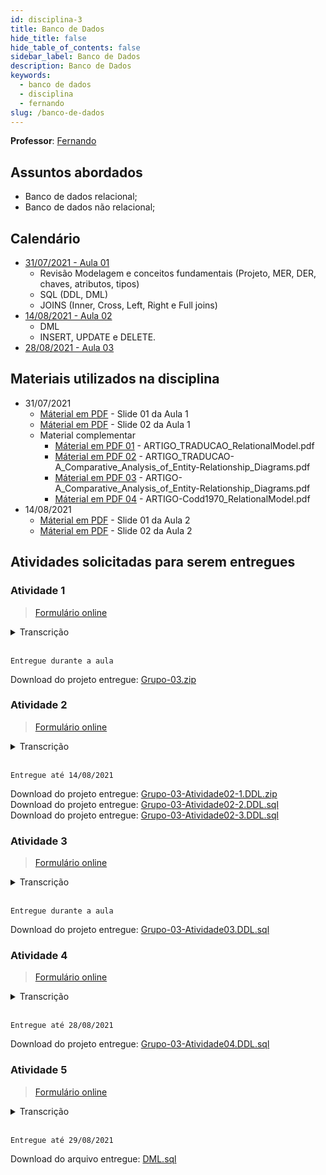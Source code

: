 ```yaml
---
id: disciplina-3
title: Banco de Dados
hide_title: false
hide_table_of_contents: false
sidebar_label: Banco de Dados
description: Banco de Dados
keywords:
  - banco de dados
  - disciplina
  - fernando
slug: /banco-de-dados
---
```


**Professor**: [Fernando](/professores/fernando)

## Assuntos abordados

- Banco de dados relacional;
- Banco de dados não relacional;

## Calendário

- [31/07/2021 - Aula 01](/blog/9)
  - Revisão Modelagem e conceitos fundamentais (Projeto, MER, DER, chaves, atributos, tipos)
  - SQL (DDL, DML)
  - JOINS (Inner, Cross, Left, Right e Full joins)
- [14/08/2021 - Aula 02](/blog/10)
  - DML
  - INSERT, UPDATE e DELETE.
- [28/08/2021 - Aula 03](#)


## Materiais utilizados na disciplina
- 31/07/2021
  - [Máterial em PDF](/docs/aula-9/Aula-01.01-BDs-31_07.pdf) - Slide 01 da Aula 1
  - [Máterial em PDF](/docs/aula-9/Aula-01.02-BDs-31_07.pdf) - Slide 02 da Aula 1
  - Material complementar
    - [Máterial em PDF 01](/docs/aula-9/ARTIGO_TRADUCAO_RelationalModel.pdf) - ARTIGO_TRADUCAO_RelationalModel.pdf
    - [Máterial em PDF 02](/docs/aula-9/ARTIGO_TRADUCAO-A_Comparative_Analysis_of_Entity-Relationship_Diagrams.pdf) - ARTIGO_TRADUCAO-A_Comparative_Analysis_of_Entity-Relationship_Diagrams.pdf
    - [Máterial em PDF 03](/docs/aula-9/ARTIGO-A_Comparative_Analysis_of_Entity-Relationship_Diagrams.pdf) - ARTIGO-A_Comparative_Analysis_of_Entity-Relationship_Diagrams.pdf
    - [Máterial em PDF 04](/docs/aula-9/ARTIGO-Codd1970_RelationalModel.pdf) - ARTIGO-Codd1970_RelationalModel.pdf
- 14/08/2021
  - [Máterial em PDF](/docs/aula-10/Aula-02.01-BDs-14_08.pdf) - Slide 01 da Aula 2
  - [Máterial em PDF](/docs/aula-10/Aula-02.02-BDs-14_08.pdf) - Slide 02 da Aula 2

## Atividades solicitadas para serem entregues


### Atividade 1 

> [Formulário online](https://docs.google.com/forms/d/17hIuwtWFqHDxC8TTlHgei17IzcSJO8xCUaR4cGdGqaQ/viewform)

<details><summary>Transcrição</summary>
<p>
<small>
A partir dos conceitos estudados, com base no material de apoio e consultas, pede-se a elaboração de um modelo físico (entidades, atributos, tipos e relacionamentos) de um banco de dados com tema livre.

A atividade pode ser feita em grupos de até 5 pessoas. 

Defina um tema no grupo, ou seja um “Minimundo”, descreva esse minimundo e implemente usando o StarUML (New File From Template -> 
Data Model) o modelo físico adequado.

Como não teremos os modelos conceituais nem o lógico para auxiliar, escolha um tema que vocês tenham domínio para permitir a construção adequada do modelo. 
</small>
</p>
</details>  
<br />

```Entregue durante a aula```

Download do projeto entregue: [Grupo-03.zip](/docs/aula-9/Grupo-03.zip)

### Atividade 2 

> [Formulário online](https://docs.google.com/forms/d/e/1FAIpQLScXz4f0UvfNa8bTgN0TFvtIILmeUa4ThopJGGDHKKDiHfDu6g/viewform)

<details><summary>Transcrição</summary>
<p>
<small>
INSTRUÇÕES: 

CONSIDERE O SEGUINTE MINIMUNDO:

A empresa de agronegócio AgriTray deseja construir um sistema para que os funcionários de campo registrem internamente relatos positivos ou de aprendizados obtidos em atendimento aos agricultores. A ideia é criar uma base de conhecimento com base nas experiências de campo dos seus veterinários, agrônomos e técnicos. O sistema deve funcionar como uma rede social onde o usuário terá um perfil com nome e função (ex: José - Agrônomo). Esse perfil poderá fazer posts de textos, fotos e vídeos curtos, sempre identificando o local do registro, área ou segmento dentro da empresa (suíno, aves, grãos, etc) e definindo tags sobre o conteúdo, como por exemplo #ração, #tratamento_virose, #gripe, #aumento_produção, etc. Um usuário poderá ver todos os posts e marcar os seus preferidos para ver depois. 

A partir do minimundo acima, faça:
1 - Construa um projeto físico de banco de dados relacional que atenda os requisitos. Dados não apresentados podem ser complementados com seu conhecimento sobre o tema ou pesquisas complementares. Implemente as principais entidades envolvido para resolver o problema principal. 

2 - Escreva o código DDL para a construção do banco, criando as restrições de Chave primária, Chave estrangeira e Checks para cada campo necessário

3 - Escreva um código e entregue em um arquivo único, identificando cada item:  
  3.1 - Drope (exclua) e construa novamente ao menos uma tabela  
  3.2 - Altere o tipo de dado de três campos em quaisquer tabelas  
  3.3 - Altere/adicione a restrição (CHECK) de outros três campos em quaisquer tabelas  
  3.4 - Altere o nome das colunas que são PK para "ID_nome da coluna"  
  3.5 - Adicione duas colunas em quaisquer tabelas

Use a documentação do PostgreSQL 13 e os materiais da aula.
https://www.postgresql.org/docs/13/ddl.html

Obs: alguns itens 3 não vimos em sala. Irei colocar no slide SQL ao longo da semana. Porém podem usar a documentação a fim de sanar dúvidas. 

Obs2: Para fazer a modelagem e o como resolver o desafio proposto, utilize a criatividade sobre como a melhor forma de organizar os dados, pensando na recuperação das informações ali contidas.
</small>
</p>
</details>  
<br />

```Entregue até 14/08/2021```

Download do projeto entregue: [Grupo-03-Atividade02-1.DDL.zip](/docs/aula-9/Grupo-03-Atividade02-1.DDL.zip)  
Download do projeto entregue: [Grupo-03-Atividade02-2.DDL.sql](/docs/aula-9/Grupo-03-Atividade02-2.DDL.sql)  
Download do projeto entregue: [Grupo-03-Atividade02-3.DDL.sql](/docs/aula-9/Grupo-03-Atividade02-3.DDL.sql)  


### Atividade 3 

> [Formulário online](https://docs.google.com/forms/d/e/1FAIpQLSfevDwHQGIxbBlHYIPDucF6SiD4H0bVx5qI3_b-3KSTKF9goQ/viewform)

<details><summary>Transcrição</summary>
<p>
<small>
INSTRUÇÕES:

A partir dos modelos criados nas atividades anteriores, escolha um deles e crie os comandos DML para:
- Inserir dados
- Alterar dados
- Excluir dados

Busque utilizar variações na clausula WHERE, Sub Consultas, etc, conforme os exemplos em sala.

Para entregar, Anexo o script ou scripts no formulário
</small>
</p>
</details>  
<br />

```Entregue durante a aula```

Download do projeto entregue: [Grupo-03-Atividade03.DDL.sql](/docs/aula-10/Grupo-03-Atividade03.DDL.sql)  

### Atividade 4 

> [Formulário online](https://docs.google.com/forms/d/e/1FAIpQLScEAt5uRqNFKcbLUT8A2VYQur6ii42i698qlY7QdEiUeXGTVw/viewform)

<details><summary>Transcrição</summary>
<p>
<small>
A partir do banco criado na atividade anterior, execute as tarefas abaixo. .

Para entregar, Respondo no próprio formulário as questões iniciais e anexe o script ou scripts na questão relacionada ao  banco criado.
</small>
</p>
</details>  
<br />

```Entregue até 28/08/2021```

Download do projeto entregue: [Grupo-03-Atividade04.DDL.sql](/docs/aula-10/Grupo-03-Atividade04.DDL.sql)  

### Atividade 5 

> [Formulário online](https://docs.google.com/forms/d/e/1FAIpQLScscLZGmlNnnaihODIXOh1PMXbdqcDeTEm25DoRI-aVF0cTOw/viewform)

<details><summary>Transcrição</summary>
<p>
<small>
CRIE AS SEGUINTES CONSULTAS (QUERIES):
1 - Liste a data do pedido, data de entrega, nome do cliente e id dos produtos realizados empresa 01 no ano de 2021.

2 - Liste o Id do pedido, id do produto, data do pedido e o nome do produto, dos pedidos realizados entre 01/07/2021 e 31/07/2021.

3 - Liste os pedidos sem data de entrega definida, indicando id, data do pedido, nome do cliente e há quantos dias foi realizado.

4 - A equipe do marketing solicitou uma listagem dos 100 clientes com mais quantidade de pedidos, listando as informações do cliente disponíveis no banco.

5 - Em seguida, a equipe do marketing solicitou quais os produtos esses 100 clientes (questão 4) compraram nos últimos 730 dias. 

6 - O gerente de compras da empresa precisa conferir algumas informações de produtos para corrigir os relatórios de compras. Ele solicitou uma listagem com os produtos sem categoria e as categorias que não estão sendo utilizada em nenhum produto. 

7 - A empresa deseja fazer uma ação de recuperação dos clientes. O setor de marketing solicitou uma listagem com os dados disponíveis no sistema dos clientes que nunca compraram e os que já compraram porém a última compra foi a mais de 365 dias.

8 - A equipe do marketing solicitou ao departamento uma listagem com os produtos mais vendidos por categoria.

Pessoal da gestão de clientes e crediário esta fazendo uma análise da base de clientes, e solicitou as seguintes informações:

9 - Quantos clientes existem na base por categoria

10 - Quantos clientes existem na base por estado e exiba os 5 primeiros

11 - Quantos clientes existem na base por cidade e exiba somente as que tiverem mais de 10 clientes

12 - Quantos clientes existem na base por categoria e destes quantos nunca compraram

13 - Quantos clientes existem na base por cidade e destes, quantos nunca compraram 
  
14 - A gerência de loja solicitou uma tela que trouxesse as informações principais dos produtos e seu preço atual. 

15 - Crie uma consulta que retorne o id do pedido, data que foi feito, produto, quantidade, o valor praticado nessa época e o valor total do pedido 
</small>
</p>
</details>  
<br />

```Entregue até 29/08/2021```

Download do arquivo entregue: [DML.sql](/docs/aula-10/DML.sql)  
